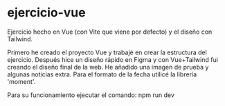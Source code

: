 # ejercicio-vue

Ejercicio hecho en Vue (con Vite que viene por defecto) y el diseño con Tailwind.

Primero he creado el proyecto Vue y trabajé en crear la estructura del ejercicio. Después hice un diseño rápido en Figma y con Vue+Tailwind fui creando el diseño final de la web.
He añadido una imagen de prueba y algunas noticias extra. Para el formato de la fecha utilicé la librería 'moment'.

Para su funcionamiento ejecutar el comando:
npm run dev 